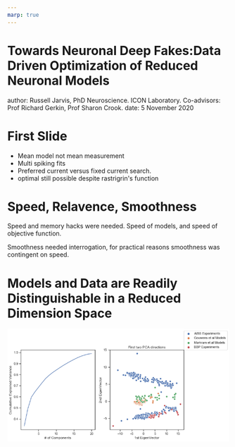 ```yaml
---
marp: true
---
```

Towards Neuronal Deep Fakes:Data Driven 
Optimization of Reduced Neuronal Models
========================================================
author: Russell Jarvis, PhD Neuroscience. 
ICON Laboratory.
Co-advisors: Prof Richard Gerkin, Prof Sharon Crook.
date: 5 November 2020

First Slide
========================================================

- Mean model not mean measurement
- Multi spiking fits
- Preferred current versus fixed current search.
- optimal still possible despite rastrigrin's function


Speed, Relavence, Smoothness
========================================================

Speed and memory hacks were needed. 
Speed of models, and speed of objective function.

Smoothness needed interrogation, for practical reasons smoothness was contingent on speed.



Models and Data are Readily Distinguishable in a Reduced Dimension Space
========================================================

![title](figures/cortical_model_data_agreement_52_1.png)


